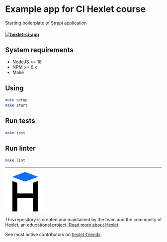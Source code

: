 # Example app for CI Hexlet course

Starting boilerplate of [Strapi](https://strapi.io/) application

#### [![hexlet-ci-app](https://github.com/YuriyKuznecov/hexlet-ci-app/actions/workflows/hexlet-ci-app.yml/badge.svg)](https://github.com/YuriyKuznecov/hexlet-ci-app/actions/workflows/hexlet-ci-app.yml)

## System requirements

* NodeJS >= 18
* NPM >= 6.x
* Make

## Using

```sh
make setup
make start
```

## Run tests

```sh
make test
```

## Run linter

```sh
make lint
```

---

[![Hexlet Ltd. logo](https://raw.githubusercontent.com/Hexlet/assets/master/images/hexlet_logo128.png)](https://hexlet.io/?utm_source=github&utm_medium=link&utm_campaign=hexlet-ci-app)

This repository is created and maintained by the team and the community of Hexlet, an educational project. [Read more about Hexlet](https://hexlet.io/?utm_source=github&utm_medium=link&utm_campaign=hexlet-ci-app).

See most active contributors on [hexlet-friends](https://friends.hexlet.io/).
